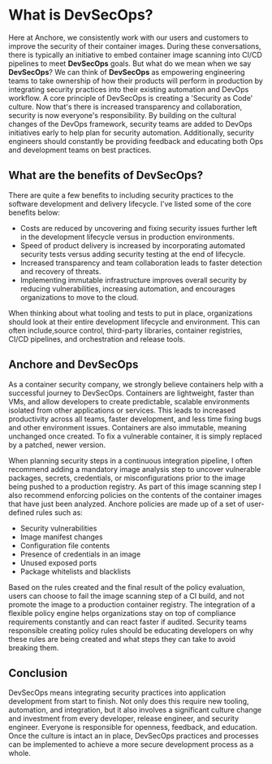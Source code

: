 # What is DevSecOps?

Here at Anchore, we consistently work with our users and customers to improve the security of their container images. During these conversations, there is typically an initiative to embed container image scanning into CI/CD pipelines to meet **__DevSecOps__** goals. But what do we mean when we say **__DevSecOps__**? We can think of **__DevSecOps__** as empowering engineering teams to take ownership of how their products will perform in production by integrating security practices into their existing automation and DevOps workflow. A core principle of DevSecOps is creating a 'Security as Code' culture. Now that's there is increased transparency and collaboration, security is now everyone's responsibility. By building on the cultural changes of the DevOps framework, security teams are added to DevOps initiatives early to help plan for security automation. Additionally, security engineers should constantly be providing feedback and educating both Ops and development teams on best practices.

## What are the benefits of DevSecOps?

There are quite a few benefits to including security practices to the software development and delivery lifecycle. I've listed some of the core benefits below:

- Costs are reduced by uncovering and fixing security issues further left in the development lifecycle versus in production environments.
- Speed of product delivery is increased by incorporating automated security tests versus adding security testing at the end of lifecycle.
- Increased transparency and team collaboration leads to faster detection and recovery of threats. 
- Implementing immutable infrastructure improves overall security by reducing vulnerabilities, increasing automation, and encourages organizations to move to the cloud. 

When thinking about what tooling and tests to put in place, organizations should look at their entire development lifecycle and environment. This can often include,source control, third-party libraries, container registries, CI/CD pipelines, and orchestration and release tools. 

## Anchore and DevSecOps

As a container security company, we strongly believe containers help with a successful journey to DevSecOps. Containers are lightweight, faster than VMs, and allow developers to create predictable, scalable environments isolated from other applications or services. This leads to increased productivity across all teams, faster development, and less time fixing bugs and other environment issues. Containers are also immutable, meaning unchanged once created. To fix a vulnerable container, it is simply replaced by a patched, newer version.

When planning security steps in a continuous integration pipeline, I often recommend adding a mandatory image analysis step to uncover vulnerable packages, secrets, credentials, or misconfigurations prior to the image being pushed to a production registry. As part of this image scanning step I also recommend enforcing policies on the contents of the container images that have just been analyzed. Anchore policies are made up of a set of user-defined rules such as:

- Security vulnerabilities
- Image manifest changes
- Configuration file contents
- Presence of credentials in an image
- Unused exposed ports
- Package whitelists and blacklists

Based on the rules created and the final result of the policy evaluation, users can choose to fail the image scanning step of a CI build, and not promote the image to a production container registry. The integration of a flexible policy engine helps organizations stay on top of compliance requirements constantly and can react faster if audited. Security teams responsible creating policy rules should be educating developers on why these rules are being created and what steps they can take to avoid breaking them.

## Conclusion

DevSecOps means integrating security practices into application development from start to finish. Not only does this require new tooling, automation, and integration, but it also involves a significant culture change and investment from every developer, release engineer, and security engineer. Everyone is responsible for openness, feedback, and education. Once the culture is intact an in place, DevSecOps practices and processes can be implemented to achieve a more secure development process as a whole.